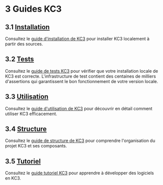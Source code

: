 # 3 Guides KC3

## 3.1 [Installation](/doc/3_Guides/3.1_Install)

Consultez le [guide d'installation de KC3](/doc/3_Guides/3.1_Install)
pour installer KC3 localement à partir des sources.

## 3.2 [Tests](/doc/3_Guides/3.2_Testing)

Consultez le [guide de tests KC3](/doc/3_Guides/3.2_Testing) pour
vérifier que votre installation locale de KC3 est correcte.
L'infrastructure de test contient des centaines de milliers
d'assertions qui garantissent le bon fonctionnement de votre
version locale.

## 3.3 [Utilisation](/doc/3_Guides/3.3_Usage)

Consultez le [guide d'utilisation de KC3](/doc/3_Guides/3.3_Usage)
pour découvrir en détail comment utiliser KC3 efficacement.

## 3.4 [Structure](/doc/3_Guides/3.4_Structure)

Consultez le [guide de structure de KC3](/doc/3_Guides/3.4_Structure) pour
comprendre l'organisation du projet KC3 et ses composants.

## 3.5 [Tutoriel](/doc/3_Guides/3.5_Tutorial)

Consultez le [guide tutoriel KC3](/doc/3_Guides/3.5_Tutorial) pour
apprendre à développer des logiciels en KC3.
